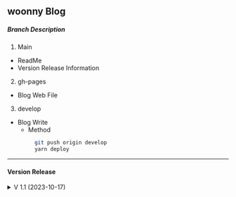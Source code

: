 ## woonny Blog

##### Branch Description

 1. Main
   + ReadMe
   + Version Release Information
     
 2. gh-pages
   + Blog Web File

 3. develop
   + Blog Write
     + Method
       ```bash
         git push origin develop
         yarn deploy
       ```

* * *

#### Version Release
<details>
<summary>V 1.1 (2023-10-17)</summary>

최초 작성 및 Main ReadMe 수정
</details>
